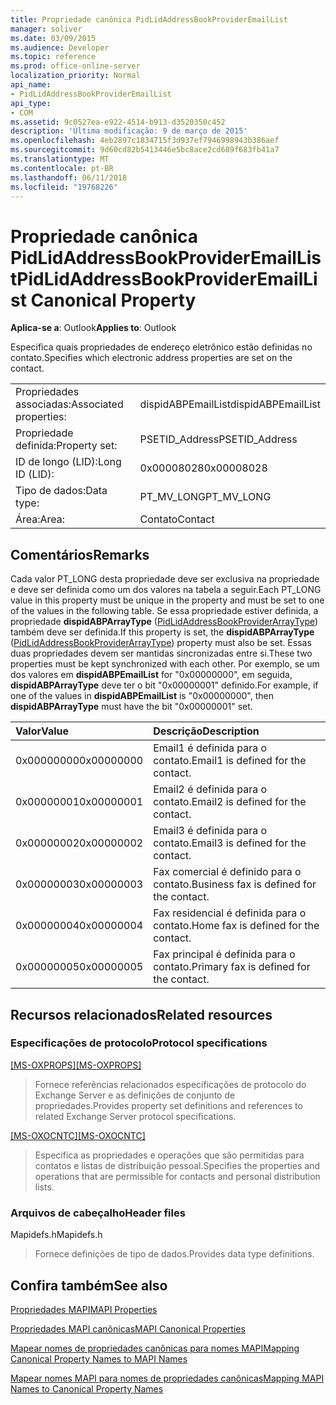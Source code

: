 ```yaml
---
title: Propriedade canônica PidLidAddressBookProviderEmailList
manager: soliver
ms.date: 03/09/2015
ms.audience: Developer
ms.topic: reference
ms.prod: office-online-server
localization_priority: Normal
api_name:
- PidLidAddressBookProviderEmailList
api_type:
- COM
ms.assetid: 9c0527ea-e922-4514-b913-d3520350c452
description: 'Última modificação: 9 de março de 2015'
ms.openlocfilehash: 4eb2897c1834715f3d937ef7946998943b386aef
ms.sourcegitcommit: 9d60cd82b5413446e5bc8ace2cd689f683fb41a7
ms.translationtype: MT
ms.contentlocale: pt-BR
ms.lasthandoff: 06/11/2018
ms.locfileid: "19768226"
---
```

# <a name="pidlidaddressbookprovideremaillist-canonical-property"></a><span data-ttu-id="23f4a-103">Propriedade canônica PidLidAddressBookProviderEmailList</span><span class="sxs-lookup"><span data-stu-id="23f4a-103">PidLidAddressBookProviderEmailList Canonical Property</span></span>

  
  
<span data-ttu-id="23f4a-104">**Aplica-se a**: Outlook</span><span class="sxs-lookup"><span data-stu-id="23f4a-104">**Applies to**: Outlook</span></span> 
  
<span data-ttu-id="23f4a-105">Especifica quais propriedades de endereço eletrônico estão definidas no contato.</span><span class="sxs-lookup"><span data-stu-id="23f4a-105">Specifies which electronic address properties are set on the contact.</span></span> 
  
|||
|:-----|:-----|
|<span data-ttu-id="23f4a-106">Propriedades associadas:</span><span class="sxs-lookup"><span data-stu-id="23f4a-106">Associated properties:</span></span>  <br/> |<span data-ttu-id="23f4a-107">dispidABPEmailList</span><span class="sxs-lookup"><span data-stu-id="23f4a-107">dispidABPEmailList</span></span>  <br/> |
|<span data-ttu-id="23f4a-108">Propriedade definida:</span><span class="sxs-lookup"><span data-stu-id="23f4a-108">Property set:</span></span>  <br/> |<span data-ttu-id="23f4a-109">PSETID_Address</span><span class="sxs-lookup"><span data-stu-id="23f4a-109">PSETID_Address</span></span>  <br/> |
|<span data-ttu-id="23f4a-110">ID de longo (LID):</span><span class="sxs-lookup"><span data-stu-id="23f4a-110">Long ID (LID):</span></span>  <br/> |<span data-ttu-id="23f4a-111">0x00008028</span><span class="sxs-lookup"><span data-stu-id="23f4a-111">0x00008028</span></span>  <br/> |
|<span data-ttu-id="23f4a-112">Tipo de dados:</span><span class="sxs-lookup"><span data-stu-id="23f4a-112">Data type:</span></span>  <br/> |<span data-ttu-id="23f4a-113">PT_MV_LONG</span><span class="sxs-lookup"><span data-stu-id="23f4a-113">PT_MV_LONG</span></span>  <br/> |
|<span data-ttu-id="23f4a-114">Área:</span><span class="sxs-lookup"><span data-stu-id="23f4a-114">Area:</span></span>  <br/> |<span data-ttu-id="23f4a-115">Contato</span><span class="sxs-lookup"><span data-stu-id="23f4a-115">Contact</span></span>  <br/> |
   
## <a name="remarks"></a><span data-ttu-id="23f4a-116">Comentários</span><span class="sxs-lookup"><span data-stu-id="23f4a-116">Remarks</span></span>

<span data-ttu-id="23f4a-117">Cada valor PT_LONG desta propriedade deve ser exclusiva na propriedade e deve ser definida como um dos valores na tabela a seguir.</span><span class="sxs-lookup"><span data-stu-id="23f4a-117">Each PT_LONG value in this property must be unique in the property and must be set to one of the values in the following table.</span></span> <span data-ttu-id="23f4a-118">Se essa propriedade estiver definida, a propriedade **dispidABPArrayType** ([PidLidAddressBookProviderArrayType](pidlidaddressbookproviderarraytype-canonical-property.md)) também deve ser definida.</span><span class="sxs-lookup"><span data-stu-id="23f4a-118">If this property is set, the **dispidABPArrayType** ([PidLidAddressBookProviderArrayType](pidlidaddressbookproviderarraytype-canonical-property.md)) property must also be set.</span></span> <span data-ttu-id="23f4a-119">Essas duas propriedades devem ser mantidas sincronizadas entre si.</span><span class="sxs-lookup"><span data-stu-id="23f4a-119">These two properties must be kept synchronized with each other.</span></span> <span data-ttu-id="23f4a-120">Por exemplo, se um dos valores em **dispidABPEmailList** for "0x00000000", em seguida, **dispidABPArrayType** deve ter o bit "0x00000001" definido.</span><span class="sxs-lookup"><span data-stu-id="23f4a-120">For example, if one of the values in **dispidABPEmailList** is "0x00000000", then **dispidABPArrayType** must have the bit "0x00000001" set.</span></span> 
  
|<span data-ttu-id="23f4a-121">**Valor**</span><span class="sxs-lookup"><span data-stu-id="23f4a-121">**Value**</span></span>|<span data-ttu-id="23f4a-122">**Descrição**</span><span class="sxs-lookup"><span data-stu-id="23f4a-122">**Description**</span></span>|
|:-----|:-----|
|<span data-ttu-id="23f4a-123">0x00000000</span><span class="sxs-lookup"><span data-stu-id="23f4a-123">0x00000000</span></span>  <br/> |<span data-ttu-id="23f4a-124">Email1 é definida para o contato.</span><span class="sxs-lookup"><span data-stu-id="23f4a-124">Email1 is defined for the contact.</span></span>  <br/> |
|<span data-ttu-id="23f4a-125">0x00000001</span><span class="sxs-lookup"><span data-stu-id="23f4a-125">0x00000001</span></span>  <br/> |<span data-ttu-id="23f4a-126">Email2 é definida para o contato.</span><span class="sxs-lookup"><span data-stu-id="23f4a-126">Email2 is defined for the contact.</span></span>  <br/> |
|<span data-ttu-id="23f4a-127">0x00000002</span><span class="sxs-lookup"><span data-stu-id="23f4a-127">0x00000002</span></span>  <br/> |<span data-ttu-id="23f4a-128">Email3 é definida para o contato.</span><span class="sxs-lookup"><span data-stu-id="23f4a-128">Email3 is defined for the contact.</span></span>  <br/> |
|<span data-ttu-id="23f4a-129">0x00000003</span><span class="sxs-lookup"><span data-stu-id="23f4a-129">0x00000003</span></span>  <br/> |<span data-ttu-id="23f4a-130">Fax comercial é definido para o contato.</span><span class="sxs-lookup"><span data-stu-id="23f4a-130">Business fax is defined for the contact.</span></span>  <br/> |
|<span data-ttu-id="23f4a-131">0x00000004</span><span class="sxs-lookup"><span data-stu-id="23f4a-131">0x00000004</span></span>  <br/> |<span data-ttu-id="23f4a-132">Fax residencial é definida para o contato.</span><span class="sxs-lookup"><span data-stu-id="23f4a-132">Home fax is defined for the contact.</span></span>  <br/> |
|<span data-ttu-id="23f4a-133">0x00000005</span><span class="sxs-lookup"><span data-stu-id="23f4a-133">0x00000005</span></span>  <br/> |<span data-ttu-id="23f4a-134">Fax principal é definida para o contato.</span><span class="sxs-lookup"><span data-stu-id="23f4a-134">Primary fax is defined for the contact.</span></span>  <br/> |
   
## <a name="related-resources"></a><span data-ttu-id="23f4a-135">Recursos relacionados</span><span class="sxs-lookup"><span data-stu-id="23f4a-135">Related resources</span></span>

### <a name="protocol-specifications"></a><span data-ttu-id="23f4a-136">Especificações de protocolo</span><span class="sxs-lookup"><span data-stu-id="23f4a-136">Protocol specifications</span></span>

<span data-ttu-id="23f4a-137">[[MS-OXPROPS]](http://msdn.microsoft.com/library/f6ab1613-aefe-447d-a49c-18217230b148%28Office.15%29.aspx)</span><span class="sxs-lookup"><span data-stu-id="23f4a-137">[[MS-OXPROPS]](http://msdn.microsoft.com/library/f6ab1613-aefe-447d-a49c-18217230b148%28Office.15%29.aspx)</span></span>
  
> <span data-ttu-id="23f4a-138">Fornece referências relacionados especificações de protocolo do Exchange Server e as definições de conjunto de propriedades.</span><span class="sxs-lookup"><span data-stu-id="23f4a-138">Provides property set definitions and references to related Exchange Server protocol specifications.</span></span>
    
<span data-ttu-id="23f4a-139">[[MS-OXOCNTC]](http://msdn.microsoft.com/library/9b636532-9150-4836-9635-9c9b756c9ccf%28Office.15%29.aspx)</span><span class="sxs-lookup"><span data-stu-id="23f4a-139">[[MS-OXOCNTC]](http://msdn.microsoft.com/library/9b636532-9150-4836-9635-9c9b756c9ccf%28Office.15%29.aspx)</span></span>
  
> <span data-ttu-id="23f4a-140">Especifica as propriedades e operações que são permitidas para contatos e listas de distribuição pessoal.</span><span class="sxs-lookup"><span data-stu-id="23f4a-140">Specifies the properties and operations that are permissible for contacts and personal distribution lists.</span></span>
    
### <a name="header-files"></a><span data-ttu-id="23f4a-141">Arquivos de cabeçalho</span><span class="sxs-lookup"><span data-stu-id="23f4a-141">Header files</span></span>

<span data-ttu-id="23f4a-142">Mapidefs.h</span><span class="sxs-lookup"><span data-stu-id="23f4a-142">Mapidefs.h</span></span>
  
> <span data-ttu-id="23f4a-143">Fornece definições de tipo de dados.</span><span class="sxs-lookup"><span data-stu-id="23f4a-143">Provides data type definitions.</span></span>
    
## <a name="see-also"></a><span data-ttu-id="23f4a-144">Confira também</span><span class="sxs-lookup"><span data-stu-id="23f4a-144">See also</span></span>



[<span data-ttu-id="23f4a-145">Propriedades MAPI</span><span class="sxs-lookup"><span data-stu-id="23f4a-145">MAPI Properties</span></span>](mapi-properties.md)
  
[<span data-ttu-id="23f4a-146">Propriedades MAPI canônicas</span><span class="sxs-lookup"><span data-stu-id="23f4a-146">MAPI Canonical Properties</span></span>](mapi-canonical-properties.md)
  
[<span data-ttu-id="23f4a-147">Mapear nomes de propriedades canônicas para nomes MAPI</span><span class="sxs-lookup"><span data-stu-id="23f4a-147">Mapping Canonical Property Names to MAPI Names</span></span>](mapping-canonical-property-names-to-mapi-names.md)
  
[<span data-ttu-id="23f4a-148">Mapear nomes MAPI para nomes de propriedades canônicas</span><span class="sxs-lookup"><span data-stu-id="23f4a-148">Mapping MAPI Names to Canonical Property Names</span></span>](mapping-mapi-names-to-canonical-property-names.md)

